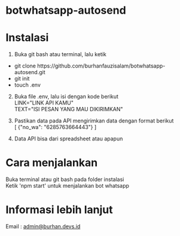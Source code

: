 # botwhatsapp-autosend


# Instalasi

1. Buka git bash atau terminal, lalu ketik
<ul>
  <li>git clone https://github.com/burhanfauzisalam/botwhatsapp-autosend.git</li>
  <li>git init</li>
  <li>touch .env</li>
</ul>

2. Buka file .env, lalu isi dengan kode berikut<br>
LINK="LINK API KAMU"<br>
TEXT="ISI PESAN YANG MAU DIKIRIMKAN"

3. Pastikan data pada API mengirimkan data dengan format berikut<br>
[
  {"no_wa": "6285763664443"}
]

4. Data API bisa dari spreadsheet atau apapun

# Cara menjalankan
Buka terminal atau git bash pada folder instalasi<br>
Ketik 'npm start' untuk menjalankan bot whatsapp

# Informasi lebih lanjut
Email : admin@burhan.devs.id
